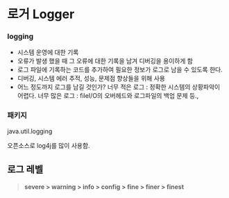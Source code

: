 # 로거 Logger

### logging
- 시스템 운영에 대한 기록
- 오류가 발생 했을 때 그 오류에 대한 기록을 남겨 디버깅을 용이하게 함
- 로그 파일에 기록하는 코드를 추가하여 필요한 정보가 로그로 남을 수 있도록 한다.
- 디버깅, 시스템 에러 추적, 성능, 문제점 향상들을 위해 사용
- 어느 정도까지 로그를 남길 것인가?
    너무 적은 로그 : 정확한 시스템의 상황파악이 어렵다.
    너무 많은 로그 : fileI/O의 오버헤드와 로그파일의 백업 문제 등.,

### 패키지
java.util.logging

오픈소스로 log4j를 많이 사용함.

## 로그 레벨

>**severe > warning > info > config > fine > finer > finest**


